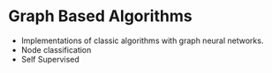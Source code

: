 # Graph Based Algorithms

* Implementations of classic algorithms with graph neural networks. 
* Node classification
* Self Supervised


